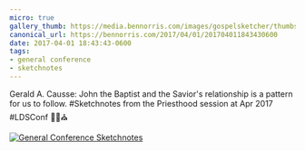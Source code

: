 ```yaml
---
micro: true
gallery_thumb: https://media.bennorris.com/images/gospelsketcher/thumbs/apr-17-3-causse.jpg
canonical_url: https://bennorris.com/2017/04/01/201704011843430600
date: 2017-04-01 18:43:43-0600
tags:
- general conference
- sketchnotes
---
```


Gerald A. Causse: John the Baptist and the Savior's relationship is a pattern for us to follow. #Sketchnotes from the Priesthood session at Apr 2017 #LDSConf ✍🏼⛪️

[![General Conference Sketchnotes](https://media.bennorris.com/images/gospelsketcher/general-conference/apr-2017/apr-17-3-causse.jpg)](https://media.bennorris.com/images/gospelsketcher/general-conference/apr-2017/apr-17-3-causse.jpg)